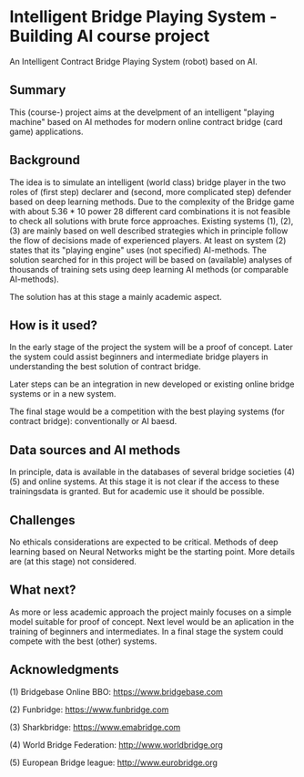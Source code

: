 # Intelligent Bridge Playing System - Building AI course project

An Intelligent Contract Bridge Playing System (robot) based on AI.

## Summary

This (course-) project aims at the develpment of an intelligent "playing machine" based on AI methodes for modern online contract bridge (card game) applications.

## Background

The idea is to simulate an intelligent (world class) bridge player in the two roles of (first step) declarer and (second, more complicated step) defender based on deep learning methods. 
Due to the complexity of the Bridge game with about 5.36 * 10 power 28 different card combinations it is not feasible to check all solutions with brute force approaches. 
Existing systems (1), (2), (3) are mainly based on well described strategies which in principle follow the flow of decisions made of experienced players. At least on system (2) states that its "playing engine" uses (not specified) AI-methods. The solution searched for in this project will be based on (available) analyses of thousands of training sets using deep learning AI methods (or comparable AI-methods).

The solution has at this stage a mainly academic aspect. 

## How is it used?

In the early stage of the project the system will be a proof of concept. Later the system could assist beginners and intermediate bridge players in understanding the best solution of contract bridge.

Later steps can be an integration in new developed or existing online bridge systems or in a new system. 

The final stage would be a competition with the best playing systems (for contract bridge): conventionally or AI baesd.

## Data sources and AI methods
In principle, data is available in the databases of several bridge societies (4) (5) and online systems. At this stage it is not clear if the access to these trainingsdata is granted. But for academic use it should be possible.

## Challenges

No ethicals considerations are expected to be critical. 
Methods of deep learning based on Neural Networks might be the starting point. More details are (at this stage) not considered. 

## What next?

As more or less academic approach the project mainly focuses on a simple model suitable for proof of concept. 
Next level would be an aplication in the training of beginners and intermediates.
In a final stage the system could compete with the best (other) systems.

## Acknowledgments

(1) Bridgebase Online BBO: https://www.bridgebase.com

(2) Funbridge: https://www.funbridge.com

(3) Sharkbridge: https://www.emabridge.com

(4) World Bridge Federation: http://www.worldbridge.org

(5) European Bridge league: http://www.eurobridge.org
